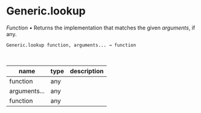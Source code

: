 # Generic.lookup

_Function_ &bull; Returns the implementation that matches the given _arguments_, if any.

<pre><code>Generic.lookup function, arguments... &rarr; function</code></pre>
<br>

| name | type | description |
|------|------|-------------|
|function|any||
|arguments...|any||
|function|any||



